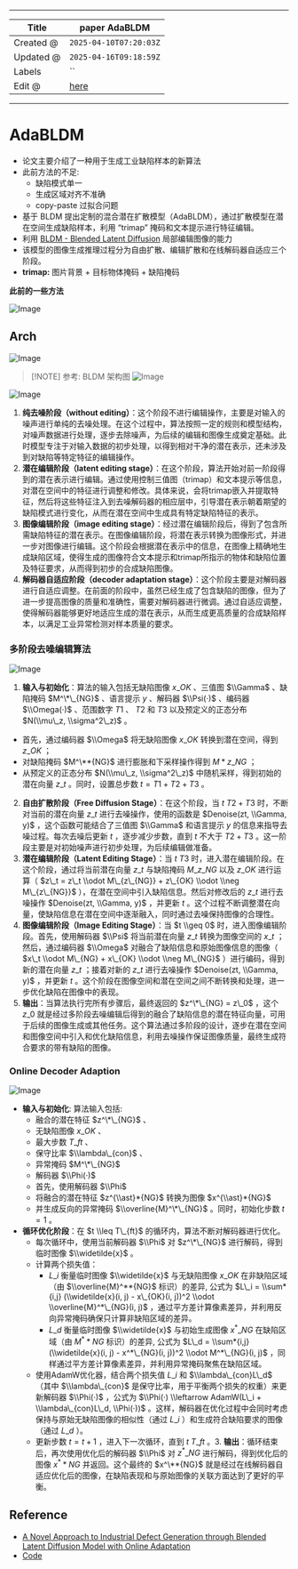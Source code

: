 -----

| Title     | paper AdaBLDM                                         |
| --------- | ----------------------------------------------------- |
| Created @ | `2025-04-10T07:20:03Z`                                |
| Updated @ | `2025-04-16T09:18:59Z`                                |
| Labels    | \`\`                                                  |
| Edit @    | [here](https://github.com/junxnone/aiwiki/issues/510) |

-----

# AdaBLDM

  - 论文主要介绍了一种用于生成工业缺陷样本的新算法
  - 此前方法的不足:
      - 缺陷模式单一
      - 生成区域对齐不准确
      - copy-paste 过拟合问题
  - 基于 BLDM 提出定制的混合潜在扩散模型（AdaBLDM），通过扩散模型在潜在空间生成缺陷样本，利用 “trimap”
    掩码和文本提示进行特征编辑。
  - 利用 [BLDM - Blended Latent
    Diffusion](https://arxiv.org/abs/2206.02779) 局部编辑图像的能力
  - 该模型的图像生成推理过程分为自由扩散、编辑扩散和在线解码器自适应三个阶段。
  - **trimap:** 图片背景 + 目标物体掩码 + 缺陷掩码

**此前的一些方法**

![Image](media/d8c71b4ac4d42be44dd01caba4bf7f42509cdd53.png)

## Arch

![Image](media/0e6b4e2e283b61ccc191113f7ded6937d9b9e656.png)

> \[\!NOTE\] 参考: BLDM 架构图
> ![Image](media/43464d4738a8dea37934666446db52f618430ff4.png)

![Image](media/c3ec6eb4f3a772ff3a410459872b51586f7e4079.png)

1.  **纯去噪阶段（without
    editing）**：这个阶段不进行编辑操作，主要是对输入的噪声进行单纯的去噪处理。在这个过程中，算法按照一定的规则和模型结构，对噪声数据进行处理，逐步去除噪声，为后续的编辑和图像生成奠定基础。此时模型专注于对输入数据的初步处理，以得到相对干净的潜在表示，还未涉及到对缺陷等特定特征的编辑操作。
2.  **潜在编辑阶段（latent editing
    stage）**：在这个阶段，算法开始对前一阶段得到的潜在表示进行编辑。通过使用控制三值图（trimap）和文本提示等信息，对潜在空间中的特征进行调整和修改。具体来说，会将trimap嵌入并提取特征，然后将这些特征注入到去噪解码器的相应层中，引导潜在表示朝着期望的缺陷模式进行变化，从而在潜在空间中生成具有特定缺陷特征的表示。
3.  **图像编辑阶段（image editing
    stage）**：经过潜在编辑阶段后，得到了包含所需缺陷特征的潜在表示。在图像编辑阶段，将潜在表示转换为图像形式，并进一步对图像进行编辑。这个阶段会根据潜在表示中的信息，在图像上精确地生成缺陷区域，使得生成的图像符合文本提示和trimap所指示的物体和缺陷位置及特征要求，从而得到初步的合成缺陷图像。
4.  **解码器自适应阶段（decoder adaptation
    stage）**：这个阶段主要是对解码器进行自适应调整。在前面的阶段中，虽然已经生成了包含缺陷的图像，但为了进一步提高图像的质量和准确性，需要对解码器进行微调。通过自适应调整，使得解码器能够更好地适应生成的潜在表示，从而生成更高质量的合成缺陷样本，以满足工业异常检测对样本质量的要求。

### 多阶段去噪编辑算法

![Image](media/06aa0fb549cb2ea6075e77f30194f90753bdfb77.png)

1.  **输入与初始化**：算法的输入包括无缺陷图像 $x\_{OK}$ 、三值图 $\\Gamma$ 、缺陷掩码 $M^\*\_{NG}$
    、语言提示 $y$ 、解码器 $\\Psi(·)$ 、编码器 $\\Omega(·)$ 、范围数字 $T1$ 、 $T2$ 和
    $T3$ 以及预定义的正态分布 $N(\\mu\_z, \\sigma^2\_z)$ 。

<!-- end list -->

  - 首先，通过编码器 $\\Omega$ 将无缺陷图像 $x\_{OK}$ 转换到潜在空间，得到 $z\_{OK}$ ；
  - 对缺陷掩码 $M^\**{NG}$ 进行膨胀和下采样操作得到 $M*{z\_{NG}}$ ；
  - 从预定义的正态分布 $N(\\mu\_z, \\sigma^2\_z)$ 中随机采样，得到初始的潜在向量 $z\_t$
    。同时，设置总步数 $t = T1 + T2 + T3$ 。

<!-- end list -->

2.  **自由扩散阶段（Free Diffusion Stage）**：在这个阶段，当 $t \> T2 + T3$ 时，不断对当前的潜在向量
    $z\_t$ 进行去噪操作，使用的函数是 $Denoise(zt, \\Gamma, y)$ ，这个函数可能结合了三值图
    $\\Gamma$ 和语言提示 $y$ 的信息来指导去噪过程。每次去噪后更新 $t$ ，逐步减少步数，直到 $t$ 不大于 $T2 +
    T3$ 。这一阶段主要是对初始噪声进行初步处理，为后续编辑做准备。
3.  **潜在编辑阶段（Latent Editing Stage）**：当 $t \> T3$
    时，进入潜在编辑阶段。在这个阶段，通过将当前潜在向量
    $z\_t$ 与缺陷掩码 $M\_{z\_{NG}}$ 以及 $z\_{OK}$ 进行运算（ $z\_t = z\_t \\odot
    M\_{z\_{NG}} + z\_{OK} \\odot \\neg M\_{z\_{NG}}$
    ），在潜在空间中引入缺陷信息。然后对修改后的 $z\_t$
    进行去噪操作 $Denoise(zt, \\Gamma, y)$ ，并更新 $t$
    。这个过程不断调整潜在向量，使缺陷信息在潜在空间中逐渐融入，同时通过去噪保持图像的合理性。
4.  **图像编辑阶段（Image Editing Stage）**：当 $t \\geq 0$ 时，进入图像编辑阶段。首先，使用解码器
    $\\Psi$ 将当前潜在向量 $z\_t$ 转换为图像空间的 $x\_t$ ；然后，通过编码器 $\\Omega$
    对融合了缺陷信息和原始图像信息的图像（ $x\_t \\odot M\_{NG} +
    x\_{OK} \\odot \\neg M\_{NG}$ ）进行编码，得到新的潜在向量 $z\_t$ ；接着对新的 $z\_t$
    进行去噪操作 $Denoise(zt, \\Gamma, y)$ ，并更新 $t$
    。这个阶段在图像空间和潜在空间之间不断转换和处理，进一步优化缺陷在图像中的表现。
5.  **输出**：当算法执行完所有步骤后，最终返回的 $z^\*\_{NG} = z\_0$ ，这个 $z\_0$
    就是经过多阶段去噪编辑后得到的融合了缺陷信息的潜在特征向量，可用于后续的图像生成或其他任务。这个算法通过多阶段的设计，逐步在潜在空间和图像空间中引入和优化缺陷信息，利用去噪操作保证图像质量，最终生成符合要求的带有缺陷的图像。

### Online Decoder Adaption

![Image](media/22bc51cde5d5ba536891e75a355ced36af2156df.png)

  - **输入与初始化**: 算法输入包括:
      - 融合的潜在特征 $z^\*\_{NG}$ 、
      - 无缺陷图像 $x\_{OK}$ 、
      - 最大步数 $T\_{ft}$ 、
      - 保守比率 $\\lambda\_{con}$ 、
      - 异常掩码 $M^\*\_{NG}$
      - 解码器 $\\Phi(·)$
      - 首先，使用解码器 $\\Phi$
      - 将融合的潜在特征 $z^{\\ast}*{NG}$ 转换为图像 $x^{\\ast}*{NG}$
      - 并生成反向的异常掩码 $\\overline{M}^\*\_{NG}$ 。同时，初始化步数 $t = 1$ 。
  - **循环优化阶段**：在 $t \\leq T\_{ft}$ 的循环内，算法不断对解码器进行优化。
      - 每次循环中，使用当前解码器 $\\Phi$ 对 $z^\*\_{NG}$ 进行解码，得到临时图像
        $\\widetilde{x}$ 。
      - 计算两个损失值：
          - $L\_i$ 衡量临时图像 $\\widetilde{x}$ 与无缺陷图像 $x\_{OK}$ 在非缺陷区域（由
            $\\overline{M}^**{NG}$ 标识）的差异, 公式为 $L\_i = \\sum*{i,j}
            (\\widetilde{x}(i, j) - x\_{OK}(i, j))^2 \\odot
            \\overline{M}^*\_{NG}(i, j)$
            ，通过平方差计算像素差异，并利用反向异常掩码确保只计算非缺陷区域的差异。
          - $L\_d$ 衡量临时图像 $\\widetilde{x}$ 与初始生成图像 $x^*\_{NG}$ 在缺陷区域（由
            $M^**{NG}$ 标识）的差异, 公式为 $L\_d = \\sum*{i,j}
            (\\widetilde{x}(i, j) - x^*\_{NG}(i, j))^2 \\odot
            M^*\_{NG}(i, j)$ ，同样通过平方差计算像素差异，并利用异常掩码聚焦在缺陷区域。
      - 使用AdamW优化器，结合两个损失值 $L\_i$ 和 $\\lambda\_{con}L\_d$ （其中
        $\\lambda\_{con}$ 是保守比率，用于平衡两个损失的权重）来更新解码器 $\\Phi(·)$ ，公式为
        $\\Phi(·) \\leftarrow AdamW(L\_i + \\lambda\_{con}L\_d,
        \\Phi(·))$ 。这样，解码器在优化过程中会同时考虑保持与原始无缺陷图像的相似性（通过 $L\_i$
        ）和生成符合缺陷要求的图像（通过 $L\_d$ ）。
      - 更新步数 $t = t + 1$ ，进入下一次循环，直到 $t \> T\_{ft}$ 。3.
        **输出**：循环结束后，再次使用优化后的解码器 $\\Phi$ 对
        $z^*\_{NG}$ 进行解码，得到优化后的图像 $x^**{NG}$ 并返回。这个最终的 $x^\**{NG}$
        就是经过在线解码器自适应优化后的图像，在缺陷表现和与原始图像的关联方面达到了更好的平衡。

## Reference

  - [A Novel Approach to Industrial Defect Generation through Blended
    Latent Diffusion Model with Online
    Adaptation](https://arxiv.org/abs/2402.19330)
  - [Code](https://github.com/GrandpaXun242/AdaBLDM)
